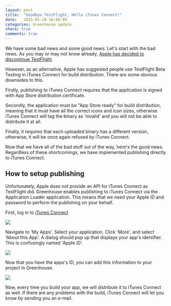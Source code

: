 ```yaml
---
layout: post
title:  "Goodbye TestFlight, Hello iTunes Connect!"
date:   2015-02-20 16:00:00
categories: Greenhouse update
share: true
comments: true
---
```


We have some bad news and some good news. Let's start with the bad news. As you may or may not know already, <a href="http://help.testflightapp.com/customer/portal/articles/1768754">Apple has decided to discontinue TestFlight</a>. 
<!--more-->

However, as an alternative, Apple has suggested people use TestFlight Beta Testing in iTunes Connect for build distribution.
There are some obvious downsides to this. 

Firstly, publishing to iTunes Connect requires that the application is signed with App Store distribution certificate. 

Secondly, the application must be "App Store ready" for build distribution, meaning that it must have all the correct icons and icon sizes, otherwise iTunes Connect will tag the binary as 'invalid' and you will not be able to distribute it at all. 

Finally, it requires that each uploaded binary has a different version, otherwise, it will be once again refused by iTunes Connect.

Now that we have all of the bad stuff out of the way, here's the good news. Regardless of these shortcomings, we have implemented publishing directly to iTunes Connect. 


How to setup publishing
-----------------------

Unfortunately, Apple does not provide an API for iTunes Connect as TestFlight did. Greenhouse enables publishing to iTunes Connect via the Application Loader application. This means that we need your Apple ID and password to perform the publishing on your behalf.

First, log in to <a href="https://itunesconnect.apple.com/WebObjects/iTunesConnect.woa">iTunes Connect</a>

<a data-lightbox="itunes" href="{{ site_url }}/assets/itunes-dashboard.png">
    <img class="post-img" src="{{ site_url }}/assets/itunes-dashboard.png"/>
</a>

Navigate to 'My Apps'. Select your application. Click 'More', and select 'About this App'.
A dialog should pop up that displays your app's identifier. This is confusingly named 'Apple ID'.

<a data-lightbox="itunes" href="{{ site_url }}/assets/itunes-appid.png">
    <img class="post-img" src="{{ site_url }}/assets/itunes-appid.png"/>
</a>

Now that you have the apps's ID, you can add this information to your project in Greenhouse.

<a data-lightbox="itunes" href="{{ site_url }}/assets/itunes-connect-gh.png">
    <img class="post-img" src="{{ site_url }}/assets/itunes-connect-gh.png"/>
</a>

Now, every time you build your app, we will distribute it to iTunes Connect as well. If there are any problems with the build, iTunes Connect will let you know by sending you an e-mail.
